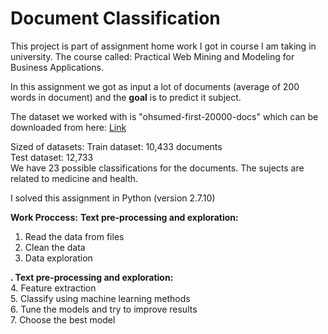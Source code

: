 # Document Classification

This project is part of assignment home work I got in course I am taking in university.
The course called: Practical Web Mining and Modeling for Business Applications.

In this assignment we got as input a lot of documents (average of 200 words in document) and the **goal**  is to predict it subject.

The dataset we worked with is "ohsumed-first-20000-docs" which can be downloaded from here: [Link](http://disi.unitn.it/moschitti/corpora.htm)  
  
Sized of datasets:
Train dataset: 10,433 documents  
Test dataset: 12,733  
We have 23 possible classifications for the documents. The sujects are related to medicine and health.  

I solved this assignment in Python (version 2.7.10)  

__Work Proccess:__
__Text pre-processing and exploration:__  
1. Read the data from files  
2. Clean the data  
3. Data exploration  
  
__. Text pre-processing and exploration:__  
4. Feature extraction  
5. Classify using machine learning methods  
6. Tune the models and try to improve results  
7. Choose the best model  
